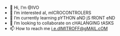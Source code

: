 - 👋 Hi, I’m @IVO
- 👀 I’m interested aI, mICROCONTROLERS
- 🌱 I’m currently learning pYTHON aND jS fRONT eND
- 💞️ I’m looking to collaborate on cHALANGING tASKS
- 📫 How to reach me i.e.dIMITROFF@gMAIL.cOM

<!---
Ivo1080/Ivo1080 is a ✨ special ✨ repository because its `README.md` (this file) appears on your GitHub profile.
You can click the Preview link to take a look at your changes.
--->
